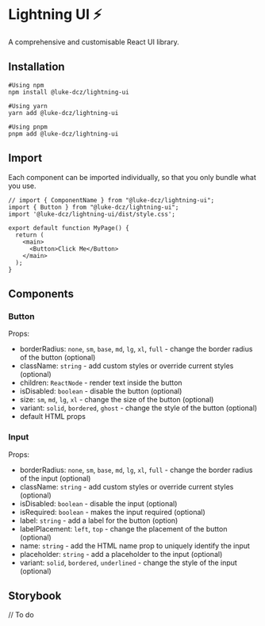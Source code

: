# Lightning UI ⚡️

A comprehensive and customisable React UI library.

## Installation

```
#Using npm
npm install @luke-dcz/lightning-ui

#Using yarn
yarn add @luke-dcz/lightning-ui

#Using pnpm
pnpm add @luke-dcz/lightning-ui
```

## Import

Each component can be imported individually, so that you only bundle what you use.

```
// import { ComponentName } from "@luke-dcz/lightning-ui";
import { Button } from "@luke-dcz/lightning-ui";
import '@luke-dcz/lightning-ui/dist/style.css';

export default function MyPage() {
  return (
    <main>
      <Button>Click Me</Button>
    </main>
  );
}
```

## Components

### Button

Props:

- borderRadius: `none`, `sm`, `base`, `md`, `lg`, `xl`, `full` - change the border radius of the button (optional)
- className: `string` - add custom styles or override current styles (optional)
- children: `ReactNode` - render text inside the button
- isDisabled: `boolean` - disable the button (optional)
- size: `sm`, `md`, `lg`, `xl` - change the size of the button (optional)
- variant: `solid`, `bordered`, `ghost` - change the style of the button (optional)
- default HTML props

### Input

Props:

- borderRadius: `none`, `sm`, `base`, `md`, `lg`, `xl`, `full` - change the border radius of the input (optional)
- className: `string` - add custom styles or override current styles (optional)
- isDisabled: `boolean` - disable the input (optional)
- isRequired: `boolean` - makes the input required (optional)
- label: `string` - add a label for the button (option)
- labelPlacement: `left`, `top` - change the placement of the button (optional)
- name: `string` - add the HTML name prop to uniquely identify the input
- placeholder: `string` - add a placeholder to the input (optional)
- variant: `solid`, `bordered`, `underlined` - change the style of the input (optional)

## Storybook

// To do
